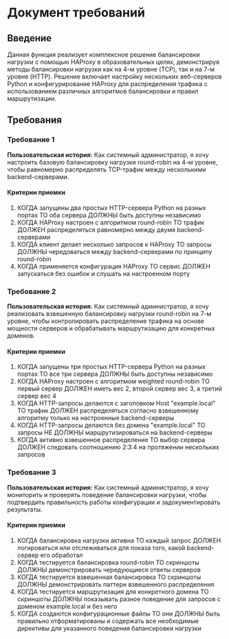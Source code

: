 # Документ требований

## Введение

Данная функция реализует комплексное решение балансировки нагрузки с помощью HAProxy в образовательных целях, демонстрируя методы балансировки нагрузки как на 4-м уровне (TCP), так и на 7-м уровне (HTTP). Решение включает настройку нескольких веб-серверов Python и конфигурирование HAProxy для распределения трафика с использованием различных алгоритмов балансировки и правил маршрутизации.

## Требования

### Требование 1

**Пользовательская история:** Как системный администратор, я хочу настроить базовую балансировку нагрузки round-robin на 4-м уровне, чтобы равномерно распределять TCP-трафик между несколькими backend-серверами.

#### Критерии приемки

1. КОГДА запущены два простых HTTP-сервера Python на разных портах ТО оба сервера ДОЛЖНЫ быть доступны независимо
2. КОГДА HAProxy настроен с алгоритмом round-robin ТО трафик ДОЛЖЕН распределяться равномерно между двумя backend-серверами
3. КОГДА клиент делает несколько запросов к HAProxy ТО запросы ДОЛЖНЫ чередоваться между backend-серверами по принципу round-robin
4. КОГДА применяется конфигурация HAProxy ТО сервис ДОЛЖЕН запускаться без ошибок и слушать на настроенном порту

### Требование 2

**Пользовательская история:** Как системный администратор, я хочу реализовать взвешенную балансировку нагрузки round-robin на 7-м уровне, чтобы контролировать распределение трафика на основе мощности серверов и обрабатывать маршрутизацию для конкретных доменов.

#### Критерии приемки

1. КОГДА запущены три простых HTTP-сервера Python на разных портах ТО все три сервера ДОЛЖНЫ быть доступны независимо
2. КОГДА HAProxy настроен с алгоритмом weighted round-robin ТО первый сервер ДОЛЖЕН иметь вес 2, второй сервер вес 3, а третий сервер вес 4
3. КОГДА HTTP-запросы делаются с заголовком Host "example.local" ТО трафик ДОЛЖЕН распределяться согласно взвешенному алгоритму только на настроенные backend-серверы
4. КОГДА HTTP-запросы делаются без домена "example.local" ТО запросы НЕ ДОЛЖНЫ маршрутизироваться на backend-серверы
5. КОГДА активно взвешенное распределение ТО выбор сервера ДОЛЖЕН следовать соотношению 2:3:4 на протяжении нескольких запросов

### Требование 3

**Пользовательская история:** Как системный администратор, я хочу мониторить и проверять поведение балансировки нагрузки, чтобы подтвердить правильность работы конфигурации и задокументировать результаты.

#### Критерии приемки

1. КОГДА балансировка нагрузки активна ТО каждый запрос ДОЛЖЕН логироваться или отслеживаться для показа того, какой backend-сервер его обработал
2. КОГДА тестируется балансировка round-robin ТО скриншоты ДОЛЖНЫ демонстрировать чередующиеся ответы серверов
3. КОГДА тестируется взвешенная балансировка ТО скриншоты ДОЛЖНЫ демонстрировать паттерн взвешенного распределения
4. КОГДА тестируется маршрутизация для конкретного домена ТО скриншоты ДОЛЖНЫ показывать разное поведение для запросов с доменом example.local и без него
5. КОГДА создаются конфигурационные файлы ТО они ДОЛЖНЫ быть правильно отформатированы и содержать все необходимые директивы для указанного поведения балансировки нагрузки